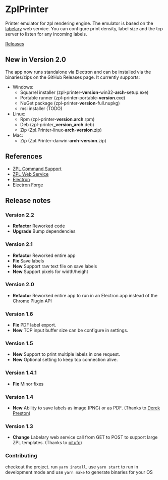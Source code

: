 # ZplPrinter

Printer emulator for zpl rendering engine. The emulator is based on the [labelary](http://labelary.com/service.html) web service. You can configure print density, label size and the tcp server to listen for any incoming labels.

[Releases](https://github.com/erikn69/ZplPrinter/releases/latest)

## New in Version 2.0

The app now runs standalone via Electron and can be installed via the binaries/zips on the GitHub Releases page. It currently supports:

* Windows:
  * Squarrel installer (zpl-printer-**version**-win32-**arch**-setup.exe)
  * Portable runner (zpl-printer-portable-**version**.exe)
  * NuGet package (zpl-printer-**version**-full.nupkg)
  * msi installer (TODO)
* Linux:
  * Rpm (zpl-printer-**version**.**arch**.rpm)
  * Deb (zpl-printer\_**version**\_**arch**.deb)
  * Zip (Zpl.Printer-linux-**arch**-**version**.zip)
* Mac:
  * Zip (Zpl.Printer-darwin-**arch**-**version**.zip)

## References
* [ZPL Command Support](http://labelary.com/docs.html)
* [ZPL Web Service](http://labelary.com/service.html)
* [Electron](https://www.electronjs.org)
* [Electron Forge](https://www.electronforge.io)

## Release notes

### Version 2.2
* **Refactor** Reworked code
* **Upgrade** Bump dependencies

### Version 2.1
* **Refactor** Reworked entire app
* **Fix** Save labels
* **New** Support raw text file on save labels
* **New** Support pixels for width/height

### Version 2.0
* **Refactor** Reworked entire app to run in an Electron app instead of the Chrome Plugin API

### Version 1.6
* **Fix** PDF label export.
* **New** TCP input buffer size can be configure in settings.

### Version 1.5

* **New** Support to print multiple labels in one request.
* **New** Optional setting to keep tcp connection alive.

### Version 1.4.1

* **Fix** Minor fixes

### Version 1.4

* **New** Ability to save labels as image (PNG) or as PDF. (Thanks to [Derek Preston](https://plus.google.com/116997222122087717848/posts))

### Version 1.3

* **Change** Labelary web service call from GET to POST to support large ZPL templates. (Thanks to [pitufo](https://github.com/sbinkert/ZplPrinter/issues/1))

### Contributing

checkout the project. run `yarn install`. use `yarn start` to run in development mode and use `yarn make` to generate binaries for your OS

